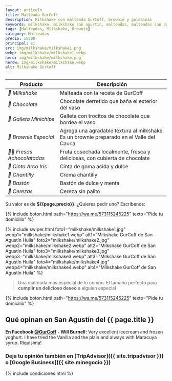 ```yaml
---
layout: articulo
title: Malteada GurCoff
description: Milkshake con malteada GurCoff, brownie y golosinas
keywords: milkshake, milkshake san agustin, malteadas, malteadas san agustin
tags: [Malteadas, Milkshake, Brownie]
category: Malteadas
precio: 15500
principal: si
src: img/milkshake/milkshake1.png
webp: img/milkshake/milkshake1.webp
hero: img/milkshake/milkshake.png
herow: img/milkshake/milkshake.webp
alt: Milkshake GurCoff
---
```

| Producto | Descripción |
| ----------- | ------ |
| *🥤 Milkshake* | Malteada con la receta de GurCoff |
| *🍫 Chocolate* | Chocolate derretido que baña el exterior del vaso |
| *🍪 Galleta Minichips* | Galleta con trocitos de chocolate que bordea el vaso |
| *🥮 Brownie Especial* | Agrega una agradable textura al milkshake. Es un brownie preparado en el Valle del Cauca |
| *🍓🍫 Fresas Achocolatadas* | Fruta cosechada localmente, fresca y deliciosas, con cubierta de chocolate |
| *🌈 Cinta Arco Iris* | Cinta de goma ácida y dulce |
| *🧁 Chantilly* | Crema chantilly |
| *🍭 Bastón* | Bastón de dulce y menta |
| *🍒 Cerezas* | Cereza sin palito |

Su valor es de **${{page.precio}}**. ¿Quieres pedir uno? Escríbenos:

{% include boton.html path="https://wa.me/573115245225" texto="Pide tu domicilio" %}

{% include swiper.html foto1="milkshake/milkshake1.jpg" webp1="milkshake/milkshake1.webp" alt1="Milkshake GurCoff de San Agustín Huila" foto2="milkshake/milkshake2.jpg" webp2="milkshake/milkshake2.webp" alt2="Milkshake GurCoff de San Agustín Huila" foto3="milkshake/milkshake3.jpg" webp3="milkshake/milkshake3.webp" alt3="Milkshake GurCoff de San Agustín Huila" foto4="milkshake/milkshake4.jpg" webp4="milkshake/milkshake4.webp" alt4="Milkshake GurCoff de San Agustín Huila" %}

>Una malteada más especial de lo común. El tamaño perfecto para **cumplir un delicioso deseo** a alguien especial

{% include boton.html path="https://wa.me/573115245225" texto="Pide tu domicilio" %}

## Qué opinan en San Agustín del {{ page.title }}

**En Facebook [@GurCoff]({{site.facebook}}) - Will Burnell:** Very excellent icecream and frozen yoghurt. I have tried the Vanilla and the plain and always with Maracuya syrup. Riquisima!

### Deja tu opinión también en [TripAdvisor]({{ site.tripadvisor }}) o [Google Business]({{ site.minegocio }})

{% include condiciones.html %}
